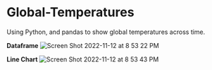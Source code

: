 # Global-Temperatures
Using Python, and pandas to show global temperatures across time.

**Dataframe**
![Screen Shot 2022-11-12 at 8 53 22 PM](https://user-images.githubusercontent.com/88624677/201501778-630707bf-c895-4160-9321-f4c2dc911f73.png)

**Line Chart**
![Screen Shot 2022-11-12 at 8 53 43 PM](https://user-images.githubusercontent.com/88624677/201501786-7263c7b9-7295-4b4a-a858-dd252fa1b15c.png)
